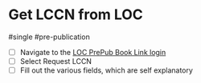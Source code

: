 # Get LCCN from LOC

#single #pre-publication

- [ ] Navigate to the [LOC PrePub Book Link login](https://locexternal.servicenowservices.com/pub)
- [ ] Select Request LCCN 
- [ ] Fill out the various fields, which are self explanatory